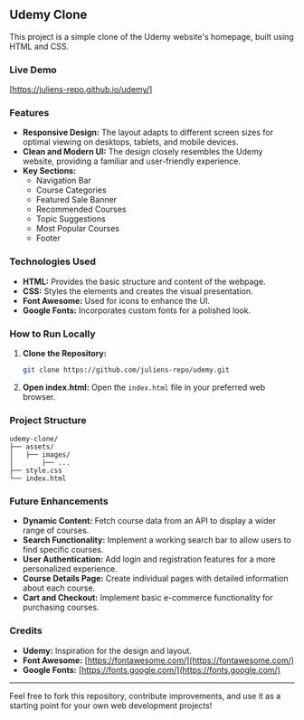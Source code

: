 ## Udemy Clone

This project is a simple clone of the Udemy website's homepage, built using HTML and CSS. 

### Live Demo

[https://juliens-repo.github.io/udemy/]

### Features

* **Responsive Design:**  The layout adapts to different screen sizes for optimal viewing on desktops, tablets, and mobile devices.
* **Clean and Modern UI:** The design closely resembles the Udemy website, providing a familiar and user-friendly experience.
* **Key Sections:**
    * Navigation Bar
    * Course Categories
    * Featured Sale Banner
    * Recommended Courses
    * Topic Suggestions
    * Most Popular Courses
    * Footer

### Technologies Used

* **HTML:**  Provides the basic structure and content of the webpage.
* **CSS:**  Styles the elements and creates the visual presentation.
* **Font Awesome:**  Used for icons to enhance the UI.
* **Google Fonts:**  Incorporates custom fonts for a polished look.

### How to Run Locally

1. **Clone the Repository:**
   ```bash
   git clone https://github.com/juliens-repo/udemy.git
   ```
2. **Open index.html:** 
   Open the `index.html` file in your preferred web browser. 

### Project Structure

```
udemy-clone/
├── assets/
│   ├── images/ 
│       ├── ...
├── style.css
└── index.html
```

### Future Enhancements

* **Dynamic Content:** Fetch course data from an API to display a wider range of courses.
* **Search Functionality:** Implement a working search bar to allow users to find specific courses.
* **User Authentication:** Add login and registration features for a more personalized experience.
* **Course Details Page:** Create individual pages with detailed information about each course.
* **Cart and Checkout:** Implement basic e-commerce functionality for purchasing courses.

### Credits

* **Udemy:** Inspiration for the design and layout.
* **Font Awesome:** [https://fontawesome.com/](https://fontawesome.com/)
* **Google Fonts:** [https://fonts.google.com/](https://fonts.google.com/)

---

Feel free to fork this repository, contribute improvements, and use it as a starting point for your own web development projects! 
